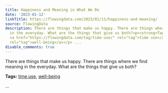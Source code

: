 ```yaml
---
title: Happiness and Meaning in What We Do
date: '2023-01-12'
linkTitle: https://flowingdata.com/2023/01/11/happiness-and-meaning/
source: FlowingData
description: There are things that make us happy. There are things where we find meaning
  in the everyday. What are the things that give us both?<p><strong>Tags:</strong>
  <a href="https://flowingdata.com/tag/time-use/" rel="tag">time use</a>, <a href="https://flowingdata.com/tag/well-being/"
  rel="tag">well-being</a></p> ...
disable_comments: true
---
```

There are things that make us happy. There are things where we find meaning in the everyday. What are the things that give us both?<p><strong>Tags:</strong> <a href="https://flowingdata.com/tag/time-use/" rel="tag">time use</a>, <a href="https://flowingdata.com/tag/well-being/" rel="tag">well-being</a></p> ...